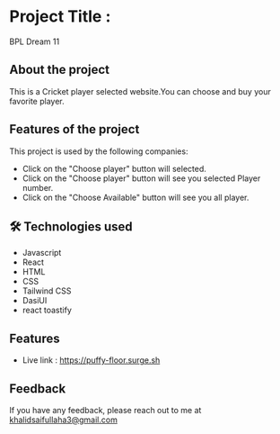 # Project Title :
BPL Dream 11


## About the project

This is a Cricket player selected website.You can choose and buy your favorite player.


##  Features of the project

This project is used by the following companies:

- Click on the  "Choose player" button will selected.
- Click on the  "Choose player" button will see you selected Player number.
- Click on the  "Choose Available" button will see you all player.



## 🛠 Technologies used
-  Javascript
-  React
- HTML
- CSS
- Tailwind CSS
- DasiUI
- react toastify




## Features

- Live link : https://puffy-floor.surge.sh

## Feedback

If you have any feedback, please reach out to me at khalidsaifullaha3@gmail.com
